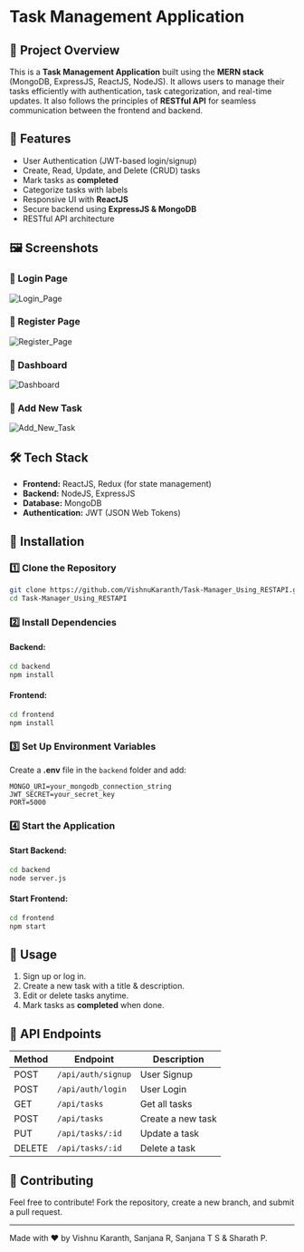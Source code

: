 # Task Management Application

## 📌 Project Overview
This is a **Task Management Application** built using the **MERN stack** (MongoDB, ExpressJS, ReactJS, NodeJS). It allows users to manage their tasks efficiently with authentication, task categorization, and real-time updates. It also follows the principles of **RESTful API** for seamless communication between the frontend and backend.

## 🚀 Features
- User Authentication (JWT-based login/signup)
- Create, Read, Update, and Delete (CRUD) tasks
- Mark tasks as **completed**
- Categorize tasks with labels
- Responsive UI with **ReactJS**
- Secure backend using **ExpressJS & MongoDB**
- RESTful API architecture

## 🖼️ Screenshots
### 🔹 Login Page
![Login_Page](https://github.com/user-attachments/assets/58139e87-58df-442a-947a-4f239868d3ab)

### 🔹 Register Page
![Register_Page](https://github.com/user-attachments/assets/0f130168-43bc-467b-a8a4-dfa8e63c7fe2)

### 🔹 Dashboard
![Dashboard](https://github.com/user-attachments/assets/5ffe2959-08eb-45b7-8ad4-4f4005dc4adb)

### 🔹 Add New Task
![Add_New_Task](https://github.com/user-attachments/assets/bd0432ea-18da-4ec2-befe-067ef70ef71a)

## 🛠️ Tech Stack
- **Frontend:** ReactJS, Redux (for state management)
- **Backend:** NodeJS, ExpressJS
- **Database:** MongoDB
- **Authentication:** JWT (JSON Web Tokens)

## 🔧 Installation
### 1️⃣ Clone the Repository
```sh
git clone https://github.com/VishnuKaranth/Task-Manager_Using_RESTAPI.git
cd Task-Manager_Using_RESTAPI
```

### 2️⃣ Install Dependencies
#### Backend:
```sh
cd backend
npm install
```

#### Frontend:
```sh
cd frontend
npm install
```

### 3️⃣ Set Up Environment Variables
Create a **.env** file in the `backend` folder and add:
```
MONGO_URI=your_mongodb_connection_string
JWT_SECRET=your_secret_key
PORT=5000
```

### 4️⃣ Start the Application
#### Start Backend:
```sh
cd backend
node server.js
```

#### Start Frontend:
```sh
cd frontend
npm start
```

## 🎯 Usage
1. Sign up or log in.
2. Create a new task with a title & description.
3. Edit or delete tasks anytime.
4. Mark tasks as **completed** when done.

## 🔗 API Endpoints
| Method | Endpoint       | Description         |
|--------|---------------|---------------------|
| POST   | `/api/auth/signup` | User Signup |
| POST   | `/api/auth/login`  | User Login |
| GET    | `/api/tasks`       | Get all tasks |
| POST   | `/api/tasks`      | Create a new task |
| PUT    | `/api/tasks/:id` | Update a task |
| DELETE | `/api/tasks/:id` | Delete a task |

## 🤝 Contributing
Feel free to contribute! Fork the repository, create a new branch, and submit a pull request.

---
Made with ❤️ by Vishnu Karanth, Sanjana R, Sanjana T S & Sharath P.

